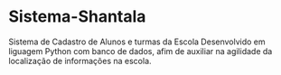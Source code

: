 # Sistema-Shantala
Sistema de Cadastro de Alunos e turmas da Escola
Desenvolvido em liguagem Python com banco de dados, afim de auxiliar na agilidade da localização de informações na escola.
